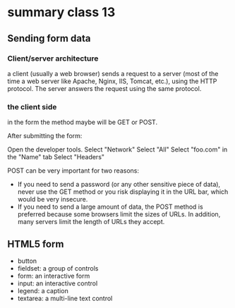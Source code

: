 # summary class 13

## Sending form data
### Client/server architecture
a client (usually a web browser) sends a request to a server (most of the time a web server like Apache, Nginx, IIS, Tomcat, etc.), using the HTTP protocol. The server answers the request using the same protocol.

### the client side
in the form the method maybe will be GET or POST. 

After submitting the form:

Open the developer tools.
Select "Network"
Select "All"
Select "foo.com" in the "Name" tab
Select "Headers"

POST can be very important for two reasons:

- If you need to send a password (or any other sensitive piece of data), never use the GET method or you risk displaying it in the URL bar, which would be very insecure.
- If you need to send a large amount of data, the POST method is preferred because some browsers limit the sizes of URLs. In addition, many servers limit the length of URLs they accept.

## HTML5 form
- button
- fieldset: a group of controls
- form: an interactive form
- input: an interactive control
- legend: a caption
- textarea: a multi-line text control 
